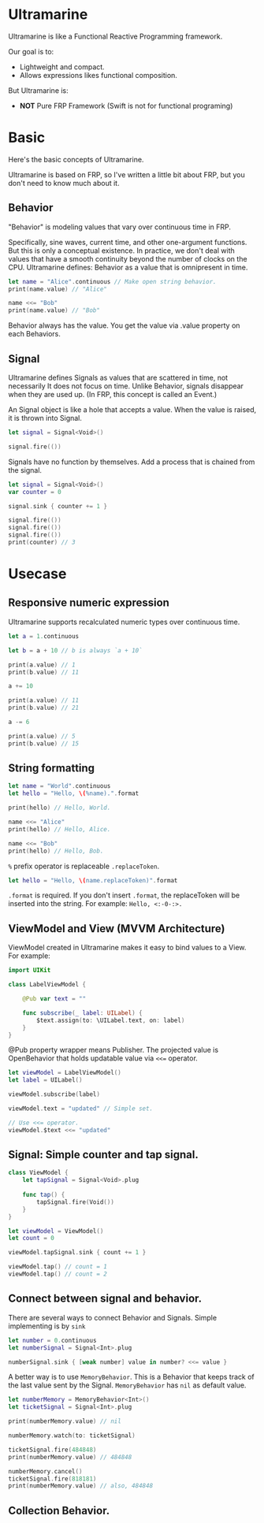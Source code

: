 # Ultramarine

Ultramarine is like a Functional Reactive Programming framework.

Our goal is to:

- Lightweight and compact.
- Allows expressions likes functional composition.

But Ultramarine is:

- **NOT** Pure FRP Framework (Swift is not for functional programing)

# Basic

Here's the basic concepts of Ultramarine.

Ultramarine is based on FRP, so I've written a little bit about FRP, but you don't need to know much about it.

## Behavior

"Behavior" is modeling values that vary over continuous time in FRP.

Specifically, sine waves, current time, and other one-argument functions.
But this is only a conceptual existence.
In practice, we don't deal with values that have a smooth continuity beyond the number of clocks on the CPU.
Ultramarine defines: Behavior as a value that is omnipresent in time.

```swift
let name = "Alice".continuous // Make open string behavior.
print(name.value) // "Alice"

name <<= "Bob"
print(name.value) // "Bob"
```

Behavior always has the value. You get the value via .value property on each Behaviors.

## Signal

Ultramarine defines Signals as values that are scattered in time, not necessarily It does not focus on time.
Unlike Behavior, signals disappear when they are used up.
(In FRP, this concept is called an Event.)

An Signal object is like a hole that accepts a value. When the value is raised, it is thrown into Signal.

```swift
let signal = Signal<Void>()

signal.fire(())
```

Signals have no function by themselves. Add a process that is chained from the signal.

```swift
let signal = Signal<Void>()
var counter = 0

signal.sink { counter += 1 }

signal.fire(())
signal.fire(())
signal.fire(())
print(counter) // 3
```

# Usecase

## Responsive numeric expression

Ultramarine supports recalculated numeric types over continuous time.

```swift
let a = 1.continuous

let b = a + 10 // b is always `a + 10`

print(a.value) // 1
print(b.value) // 11

a += 10

print(a.value) // 11
print(b.value) // 21

a -= 6

print(a.value) // 5
print(b.value) // 15
```

## String formatting

```swift
let name = "World".continuous
let hello = "Hello, \(%name).".format

print(hello) // Hello, World.

name <<= "Alice"
print(hello) // Hello, Alice.

name <<= "Bob"
print(hello) // Hello, Bob.
```

`%` prefix operator is replaceable `.replaceToken`.

```swift
let hello = "Hello, \(name.replaceToken)".format
```

`.format` is required.
If you don't insert `.format`, the replaceToken will be inserted into the string.
For example: `Hello, <:-0-:>.`

## ViewModel and View (MVVM Architecture)

ViewModel created in Ultramarine makes it easy to bind values to a View.
For example:

```swift
import UIKit

class LabelViewModel {

    @Pub var text = ""

    func subscribe(_ label: UILabel) {
        $text.assign(to: \UILabel.text, on: label)
    }
}
```

@Pub property wrapper means Publisher.
The projected value is OpenBehavior that holds updatable value via `<<=` operator.

```swift
let viewModel = LabelViewModel()
let label = UILabel()

viewModel.subscribe(label)

viewModel.text = "updated" // Simple set.

// Use <<= operator.
viewModel.$text <<= "updated"
```

## Signal: Simple counter and tap signal.

```swift
class ViewModel {
    let tapSignal = Signal<Void>.plug
    
    func tap() {
        tapSignal.fire(Void())
    }
}

let viewModel = ViewModel()
let count = 0

viewModel.tapSignal.sink { count += 1 }

viewModel.tap() // count = 1
viewModel.tap() // count = 2
```

## Connect between signal and behavior.

There are several ways to connect Behavior and Signals.
Simple implementing is by `sink`

```swift
let number = 0.continuous
let numberSignal = Signal<Int>.plug

numberSignal.sink { [weak number] value in number? <<= value }
```

A better way is to use `MemoryBehavior`.
This is a Behavior that keeps track of the last value sent by the Signal.
`MemoryBehavior` has `nil` as default value.

```swift
let numberMemory = MemoryBehavior<Int>()
let ticketSignal = Signal<Int>.plug

print(numberMemory.value) // nil

numberMemory.watch(to: ticketSignal)

ticketSignal.fire(484848)
print(numberMemory.value) // 484848

numberMemory.cancel()
ticketSignal.fire(818181)
print(numberMemory.value) // also, 484848
```

## Collection Behavior.
